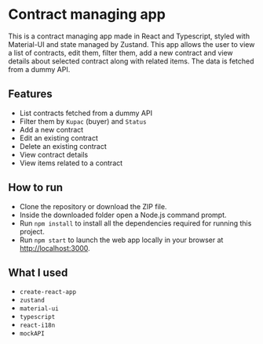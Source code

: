 # Contract managing app

This is a contract managing app made in React and Typescript, styled with Material-UI and state managed by Zustand. This app allows the user to view a list of contracts, edit them, filter them, add a new contract and view details about selected contract along with related items. The data is fetched from a dummy API.

## Features

* List contracts fetched from a dummy API
* Filter them by `Kupac` (buyer) and `Status`
* Add a new contract
* Edit an existing contract
* Delete an existing contract
* View contract details
* View items related to a contract 

## How to run

* Clone the repository or download the ZIP file.
* Inside the downloaded folder open a Node.js command prompt.
* Run `npm install` to install all the dependencies required for running this project.
* Run `npm start` to launch the web app locally in your browser at [http://localhost:3000](http://localhost:3000).

## What I used

* `create-react-app`
* `zustand` 
* `material-ui`
* `typescript`
* `react-i18n`
* `mockAPI`


